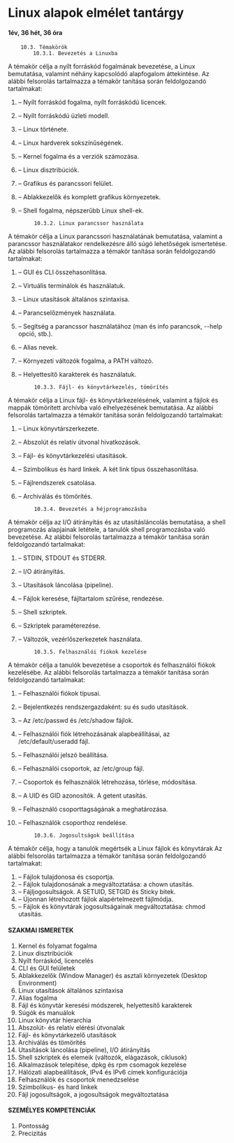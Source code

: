 # Linux alapok elmélet tantárgy

#### 1év, 36 hét, 36 óra


        10.3. Témakörök
            10.3.1. Bevezetés a Linuxba
A témakör célja a nyílt forráskód fogalmának bevezetése, a Linux bemutatása, valamint néhány kapcsolódó alapfogalom áttekintése. Az alábbi felsorolás tartalmazza a témakör tanítása során feldolgozandó tartalmakat:
1. –	Nyílt forráskód fogalma, nyílt forráskódú licencek.
1. –	Nyílt forráskódú üzleti modell.
1. –	Linux története.
1. –	Linux hardverek sokszínűségének.
1. –	Kernel fogalma és a verziók számozása.
1. –	Linux disztribúciók.
1. –	Grafikus és parancssori felület.
1. –	Ablakkezelők és komplett grafikus környezetek.
1. –	Shell fogalma, népszerűbb Linux shell-ek.

            10.3.2. Linux parancssor használata
A témakör célja a Linux parancssori használatának bemutatása, valamint a parancssor használatakor rendelkezésre álló súgó lehetőségek ismertetése. Az alábbi felsorolás tartalmazza a témakör tanítása során feldolgozandó tartalmakat:
1. –	GUI és CLI összehasonlítása.
1. –	Virtuális terminálok és használatuk.
1. –	Linux utasítások általános szintaxisa.
1. –	Parancselőzmények használata.
1. –	Segítség a parancssor használatához (man és info parancsok, --help opció, stb.).
1. –	Alias nevek.
1. –	Környezeti változók fogalma, a PATH változó.
1. –	Helyettesítő karakterek és használatuk.

            10.3.3. Fájl- és könyvtárkezelés, tömörítés
A témakör célja a Linux fájl- és könyvtárkezelésének, valamint a fájlok és mappák tömörített archívba való elhelyezésének bemutatása. Az alábbi felsorolás tartalmazza a témakör tanítása során feldolgozandó tartalmakat:
1. –	Linux könyvtárszerkezete.
1. –	Abszolút és relatív útvonal hivatkozások.
1. –	Fájl- és könyvtárkezelési utasítások.
1. –	Szimbolikus és hard linkek. A két link típus összehasonlítása.
1. –	Fájlrendszerek csatolása.
1. –	Archiválás és tömörítés.

            10.3.4. Bevezetés a héjprogramozásba
A témakör célja az I/O átirányítás és az utasításláncolás bemutatása, a shell programozás alapjainak letétele, a tanulók shell programozásba való bevezetése. Az alábbi felsorolás tartalmazza a témakör tanítása során feldolgozandó tartalmakat:
1. –	STDIN, STDOUT és STDERR.
1. –	I/O átirányítás.
1. –	Utasítások láncolása (pipeline).
1. –	Fájlok keresése, fájltartalom szűrése, rendezése.
1. –	Shell szkriptek.
1. –	Szkriptek paraméterezése.
1. –	Változók, vezérlőszerkezetek használata.

            10.3.5. Felhasználói fiókok kezelése
A témakör célja a tanulók bevezetése a csoportok és felhasználói fiókok kezelésébe. Az alábbi felsorolás tartalmazza a témakör tanítása során feldolgozandó tartalmakat:
1. –	Felhasználói fiókok típusai.
1. –	Bejelentkezés rendszergazdaként: su és sudo utasítások.
1. –	Az /etc/passwd és /etc/shadow fájlok.
1. –	Felhasználói fiók létrehozásának alapbeállításai, az /etc/default/useradd fájl.
1. –	Felhasználói jelszó beállítása.
1. –	Felhasználói csoportok, az /etc/group fájl.
1. –	Csoportok és felhasználók létrehozása, törlése, módosítása.
1. –	A UID és GID azonosítók. A getent utasítás.
1. –	Felhasználó csoporttagságának a meghatározása.
1. –	Felhasználók csoporthoz rendelése.

            10.3.6. Jogosultságok beállítása
A témakör célja, hogy a tanulók megértsék a Linux fájlok és könyvtárak 
Az alábbi felsorolás tartalmazza a témakör tanítása során feldolgozandó tartalmakat:
1. –	Fájlok tulajdonosa és csoportja.
1. –	Fájlok tulajdonosának a megváltoztatása: a chown utasítás.
1. –	Fájljogosultságok. A SETUID, SETGID és Sticky bitek.
1. –	Újonnan létrehozott fájlok alapértelmezett fájlmódja.
1. –	Fájlok és könyvtárak jogosultságainak megváltoztatása: chmod utasítás.


#### SZAKMAI ISMERETEK
1. Kernel és folyamat fogalma
1. Linux disztribúciók
1. Nyílt forráskód, licencelés
1. CLI és GUI felületek
1. Ablakkezelők (Window Manager) és asztali környezetek (Desktop Environment)
1. Linux utasítások általános szintaxisa
1. Alias fogalma
1. Fájl és könyvtár keresési módszerek, helyettesítő karakterek
1. Súgók és manuálok
1. Linux könyvtár hierarchia
1. Abszolút- és relatív elérési útvonalak
1. Fájl- és könyvtárkezelő utasítások
1. Archiválás és tömörítés
1. Utasítások láncolása (pipeline), I/O átirányítás
1. Shell szkriptek és elemeik (változók, elágazások, ciklusok)
1. Alkalmazások telepítése, dpkg és rpm csomagok kezelése
1. Hálózati alapbeállítások, IPv4 és IPv6 címek konfigurációja
1. Felhasználók és csoportok menedzselése
1. Szimbolikus- és hard linkek
1. Fájl jogosultságok, a jogosultságok megváltoztatása


#### SZEMÉLYES KOMPETENCIÁK
1. Pontosság
1. Precizitás

